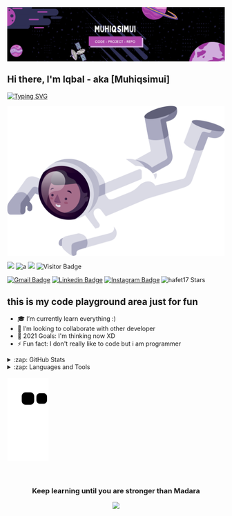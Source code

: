 <!--<img width="100px" align="right" src="https://d17ivq9b7rppb3.cloudfront.net/small/avatar/201811282015275c7129691fc4fa30518f6deea3fb9487.PNG"/>-->
<!-- <img width="300px" align="right" src="https://i.pinimg.com/564x/24/1d/36/241d368387f32bef7900367688294381.jpg"/> -->
<!-- <img width="300px" align="right" src="https://i.pinimg.com/236x/06/00/ed/0600ede427158843dd4a83e675b6ed26.jpg"/> -->
<!-- <img width="300px" align="right" src="https://i.pinimg.com/564x/80/79/d9/8079d9a6a511accc85d0377a19169eab.jpg"/> -->
<img  align="center" src="https://raw.githubusercontent.com/muhiqsimui/muhiqsimui/main/assets/CODE%20-%20PROJECT%20-%20REPO.png"/>

## Hi there, I'm Iqbal - aka [Muhiqsimui]
[![Typing SVG](https://readme-typing-svg.herokuapp.com?color=8000FF&width=750&lines=I'm+a+Programmer,Developer,Designer+and+Freelancer+💻)](https://git.io/typing-svg)
<!-- I'm+a+Programmer,Developer,Designer+and+Freelancer -->

<img align="center"  src="https://raw.githubusercontent.com/muhiqsimui/muhiqsimui/saved/sat.svg"/>

<a href="https://github.com/404"><img src="https://user-images.githubusercontent.com/73097560/115834477-dbab4500-a447-11eb-908a-139a6edaec5c.gif"></a>
![a](https://capsule-render.vercel.app/api?type=waving&height=300&text=Nice%20to%20Meet%20You!&fontAlign=40&fontAlignY=40&color=gradient)
<a href="https://github.com/404"><img src="https://user-images.githubusercontent.com/73097560/115834477-dbab4500-a447-11eb-908a-139a6edaec5c.gif"></a>
![Visitor Badge](https://visitor-badge.laobi.icu/badge?page_id=muhiqsimui.muhiqsimui)

[![Gmail Badge](https://img.shields.io/badge/-Gmail-white?style=plastic&logo=Gmail&link=mailto:muhiqsimui@gmail.com)](mailto:muhiqsimui@gmail.com)
[![Linkedin Badge](https://img.shields.io/badge/-LinkedIn-blue?style=plastic&logo=Linkedin&link=https://id.linkedin.com/in/muhiqsimui)](https://id.linkedin.com/in/muhiqsimui) 
[![Instagram Badge](https://img.shields.io/badge/-Instagram-white?style=plastic&logo=instagram&link=https://www.instagram.com/muhiqsimui/)](https://www.instagram.com/muhiqsimui/)
![hafet17 Stars](https://img.shields.io/github/stars/muhiqsimui?affiliations=OWNER&style=social)

## this is my code playground area just for fun

- 🎓 I’m currently learn everything :)
- 👯 I’m looking to collaborate with other developer
- 🥅 2021 Goals: I'm thinking now XD
- ⚡ Fun fact: I don't really like to code but i am programmer



<details>
  <summary>:zap: GitHub Stats</summary>
 
## Stat Github
<a href="https://github.com/404"><img src="https://user-images.githubusercontent.com/73097560/115834477-dbab4500-a447-11eb-908a-139a6edaec5c.gif"></a>
<!-- <p><a href="https://github.com/ryo-ma/github-profile-trophy"><img src="https://github-profile-trophy.vercel.app/?username=muhiqsimui" alt="zs-id" /></a></p>
 -->

<p align="center">
  <a>
    <img height="120" width="140" src="https://github.com/muhiqsimui/muhiqsimui/raw/main/assets/left.png">
    <img align="center" src="https://github-readme-streak-stats.herokuapp.com/?user=muhiqsimui&theme=dark&hide_border=true" alt="muhiqsimui"/>
    <img height="120" width="140" src="https://github.com/muhiqsimui/muhiqsimui/raw/main/assets/right.png">
  </a>
</p>

  
  
  
<p><a href="https://github.com/ryo-ma/github-profile-trophy"><img src="https://github-profile-trophy.vercel.app/?username=muhiqsimui&row=2&column=8&margin-w=15&margin-h=15&theme=dracula&no-bg=true&no-frame=true" alt="muhiqsimui" /></a></p>
 
[![Github Stats](https://github-readme-stats.vercel.app/api?username=muhiqsimui&theme=cobalt&show_icons=true)](https://github.com/muhiqsimui)
![Top Langs](https://github-readme-stats.vercel.app/api/top-langs/?username=muhiqsimui&hide=TeX&layout=compact&theme=cobalt)
    
</details>

<details>
   <summary>:zap: Languages and Tools</summary>
 <a href="https://github.com/404"><img src="https://user-images.githubusercontent.com/73097560/115834477-dbab4500-a447-11eb-908a-139a6edaec5c.gif"></a>
<img align="left" alt="Python" width="26px" src="https://raw.githubusercontent.com/github/explore/80688e429a7d4ef2fca1e82350fe8e3517d3494d/topics/python/python.png" />
<img align="left" alt="Java" width="26px" src="https://raw.githubusercontent.com/github/explore/80688e429a7d4ef2fca1e82350fe8e3517d3494d/topics/java/java.png" />
<img align="left" alt="HTML5" width="26px" src="https://raw.githubusercontent.com/github/explore/80688e429a7d4ef2fca1e82350fe8e3517d3494d/topics/html/html.png" />
<img align="left" alt="CSS3" width="26px" src="https://raw.githubusercontent.com/github/explore/80688e429a7d4ef2fca1e82350fe8e3517d3494d/topics/css/css.png" />
<img align="left" alt="JavaScript" width="26px" src="https://raw.githubusercontent.com/github/explore/80688e429a7d4ef2fca1e82350fe8e3517d3494d/topics/javascript/javascript.png" />
<img align="left" alt="SQL" width="26px" src="https://raw.githubusercontent.com/github/explore/80688e429a7d4ef2fca1e82350fe8e3517d3494d/topics/sql/sql.png" />
<img align="left" alt="MySQL" width="26px" src="https://raw.githubusercontent.com/github/explore/80688e429a7d4ef2fca1e82350fe8e3517d3494d/topics/mysql/mysql.png" />
<img align="left" alt="C++" width="26px" src="https://raw.githubusercontent.com/github/explore/80688e429a7d4ef2fca1e82350fe8e3517d3494d/topics/cpp/cpp.png" />
<img align="left" alt="Visual Studio Code" width="26px" src="https://raw.githubusercontent.com/github/explore/80688e429a7d4ef2fca1e82350fe8e3517d3494d/topics/visual-studio-code/visual-studio-code.png" />
<img align="left" alt="Git" width="26px" src="https://raw.githubusercontent.com/github/explore/80688e429a7d4ef2fca1e82350fe8e3517d3494d/topics/git/git.png" />
<img align="left" alt="Terminal" width="26px" src="https://raw.githubusercontent.com/github/explore/80688e429a7d4ef2fca1e82350fe8e3517d3494d/topics/terminal/terminal.png" />
<img align="left" alt="Unity" width="26px" src="https://raw.githubusercontent.com/github/explore/80688e429a7d4ef2fca1e82350fe8e3517d3494d/topics/unity/unity.png" />
<img align="left" alt="GitHub" width="26px" src="https://raw.githubusercontent.com/github/explore/78df643247d429f6cc873026c0622819ad797942/topics/github/github.png" />
 <a href="https://github.com/404"><img src="https://user-images.githubusercontent.com/73097560/115834477-dbab4500-a447-11eb-908a-139a6edaec5c.gif"></a>
  <p align="center">
<img src="https://github.com/muhiqsimui/muhiqsimui/raw/main/assets/121804031-97b50f00-cc44-11eb-8fc9-3b92711e50c6.gif" />
  </p>
</details>
<br />
<div>
    <img src="https://raw.githubusercontent.com/muhiqsimui/muhiqsimui/output/github-contribution-grid-snake.svg" />
</div>
<br>
<!-- <div>
    <img src="https://activity-graph.herokuapp.com/graph?username=muhiqsimui&theme=xcode&area=true" />
    
</div>
 -->
<br />




<div align="center">
<h3> Keep learning until you are stronger than Madara </h3>
<!--  <img src="https://raw.githubusercontent.com/praveenscience/praveenscience/master/dino.gif" /> -->
 <img src="https://i.pinimg.com/originals/a4/6a/63/a46a639e68d59591b872e75f5146cf4d.gif" />
</div>
 
